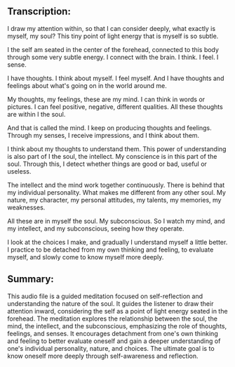 ## Transcription:

I draw my attention within, so that I can consider deeply, what exactly is myself, my soul? This tiny point of light energy that is myself is so subtle.

I the self am seated in the center of the forehead, connected to this body through some very subtle energy. I connect with the brain. I think. I feel. I sense.

I have thoughts. I think about myself. I feel myself. And I have thoughts and feelings about what's going on in the world around me.

My thoughts, my feelings, these are my mind. I can think in words or pictures. I can feel positive, negative, different qualities. All these thoughts are within I the soul.

And that is called the mind. I keep on producing thoughts and feelings. Through my senses, I receive impressions, and I think about them.

I think about my thoughts to understand them. This power of understanding is also part of I the soul, the intellect. My conscience is in this part of the soul. Through this, I detect whether things are good or bad, useful or useless.

The intellect and the mind work together continuously. There is behind that my individual personality. What makes me different from any other soul. My nature, my character, my personal attitudes, my talents, my memories, my weaknesses.

All these are in myself the soul. My subconscious. So I watch my mind, and my intellect, and my subconscious, seeing how they operate.

I look at the choices I make, and gradually I understand myself a little better. I practice to be detached from my own thinking and feeling, to evaluate myself, and slowly come to know myself more deeply.

## Summary:

This audio file is a guided meditation focused on self-reflection and understanding the nature of the soul. It guides the listener to draw their attention inward, considering the self as a point of light energy seated in the forehead. The meditation explores the relationship between the soul, the mind, the intellect, and the subconscious, emphasizing the role of thoughts, feelings, and senses. It encourages detachment from one's own thinking and feeling to better evaluate oneself and gain a deeper understanding of one's individual personality, nature, and choices. The ultimate goal is to know oneself more deeply through self-awareness and reflection.

